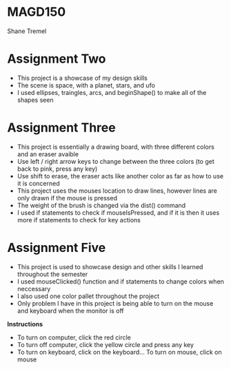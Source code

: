 # MAGD150
Shane Tremel

# **Assignment Two**

+ This project is a showcase of my design skills
+ The scene is space, with a planet, stars, and ufo
+ I used ellipses, traingles, arcs, and beginShape() to make all of the shapes seen

# **Assignment Three**

+ This project is essentially a drawing board, with three different colors and an eraser avaible
+ Use left / right arrow keys to change between the three colors (to get back to pink, press any key)
+ Use shift to erase, the eraser acts like another color as far as how to use it is concerned
+ This project uses the mouses location to draw lines, however lines are only drawn if the mouse is pressed
+ The weight of the brush is changed via the dist() command
+ I used if statements to check if mouseIsPressed, and if it is then it uses more if statements to check for key actions

# **Assignment Five**

+ This project is used to showcase design and other skills I learned throughout the semester
+ I used mouseClicked() function and if statements to change colors when neccessary
+ I also used one color pallet throughout the project 
+ Only problem I have in this project is being able to turn on the mouse and keyboard when the monitor is off

**Instructions**
+ To turn on computer, click the red circle
+ To turn off computer, click the yellow circle and press any key
+ To turn on keyboard, click on the keyboard... To turn on mouse, click on mouse 
 
